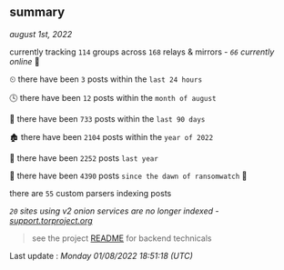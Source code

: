 
## summary
_august 1st, 2022_

currently tracking `114` groups across `168` relays & mirrors - _`66` currently online_ 📡

⏲ there have been `3` posts within the `last 24 hours`

🕓 there have been `12` posts within the `month of august`

📅 there have been `733` posts within the `last 90 days`

🏚 there have been `2104` posts within the `year of 2022`

🚀 there have been `2252` posts `last year`

🦕 there have been `4390` posts `since the dawn of ransomwatch` 🐣

there are `55` custom parsers indexing posts

_`20` sites using v2 onion services are no longer indexed - [support.torproject.org](https://support.torproject.org/onionservices/v2-deprecation/)_

> see the project [README](https://github.com/jmousqueton/ransomwatch#readme) for backend technicals



Last update : _Monday 01/08/2022 18:51:18 (UTC)_

